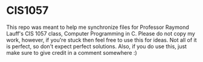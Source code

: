 # CIS1057
This repo was meant to help me synchronize files for Professor Raymond Lauff's CIS 1057 class, Computer Programming in C.
Please do not copy my work, however, if you're stuck then feel free to use this for ideas. Not all of it is perfect, so don't expect perfect solutions.
Also, if you do use this, just make sure to give credit in a comment somewhere :)
